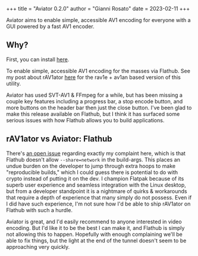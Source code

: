 +++
title = "Aviator 0.2.0"
author = "Gianni Rosato"
date = 2023-02-11
+++

Aviator aims to enable simple, accessible AV1 encoding for everyone with a GUI powered by a fast AV1 encoder.

<!-- more -->

## Why?

First, you can install
[here](https://flathub.org/apps/details/net.natesales.Aviator).

To enable simple, accessible AV1 encoding for the masses via Flathub. See my
post about rAV1ator [here](https://giannirosato.com/blog/post/aviator-1/) for
the rav1e + av1an based version of this utility.

Aviator has used SVT-AV1 & FFmpeg for a while, but has been missing a couple key
features including a progress bar, a stop encode button, and more buttons on the
header bar then just the close button. I've been glad to make this release
available on Flathub, but I think it has surfaced some serious issues with how
Flathub allows you to build applications.

## rAV1ator vs Aviator: Flathub

There's [an open issue](https://github.com/flathub/flathub/issues/3392)
regarding exactly my complaint here, which is that Flathub doesn't allow
`--share=network` in the build-args. This places an undue burden on the
developer to jump through extra hoops to make "reproducible builds," which I
could guess there is potential to do with crypto instead of putting it on the
dev. I champion Flatpak because of its superb user experience and seamless
integration with the Linux desktop, but from a developer standpoint it is a
nightmare of quirks & workarounds that require a depth of experience that many
simply do not possess. Even if I did have such experience, I'm not sure how I'd
be able to ship rAV1ator on Flathub with such a hurdle.

Aviator is great, and I'd easily recommend to anyone interested in video
encoding. But I'd like it to be the best I can make it, and Flathub is simply
not allowing this to happen. Hopefully with enough complaining we'll be able to
fix things, but the light at the end of the tunnel doesn't seem to be
approaching very quickly.

